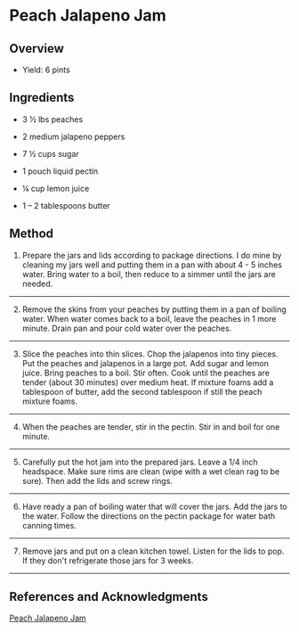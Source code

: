 # Peach Jalapeno Jam

## Overview

- Yield: 6 pints

## Ingredients

- 3 ½ lbs peaches

- 2 medium jalapeno peppers

- 7 ½ cups sugar

- 1 pouch liquid pectin

- ¼ cup lemon juice

- 1 – 2 tablespoons butter

## Method

1. Prepare the jars and lids according to package directions. I do mine by cleaning my jars well and putting them in a pan with about 4 - 5 inches water. Bring water to a boil, then reduce to a simmer until the jars are needed.
---

2. Remove the skins from your peaches by putting them in a pan of boiling water. When water comes back to a boil, leave the peaches in 1 more minute. Drain pan and pour cold water over the peaches.
---

3. Slice the peaches into thin slices. Chop the jalapenos into tiny pieces. Put the peaches and jalapenos in a large pot. Add sugar and lemon juice. Bring peaches to a boil. Stir often. Cook until the peaches are tender (about 30 minutes) over medium heat. If mixture foams add a tablespoon of butter, add the second tablespoon if still the peach mixture foams.
---

4. When the peaches are tender, stir in the pectin. Stir in and boil for one minute.
---

5. Carefully put the hot jam into the prepared jars. Leave a 1/4 inch headspace. Make sure rims are clean (wipe with a wet clean rag to be sure). Then add the lids and screw rings.
---

6. Have ready a pan of boiling water that will cover the jars. Add the jars to the water. Follow the directions on the pectin package for water bath canning times.
---

7. Remove jars and put on a clean kitchen towel. Listen for the lids to pop. If they don't refrigerate those jars for 3 weeks.
---

## References and Acknowledgments

[Peach Jalapeno Jam](https://recipesfoodandcooking.com/2015/08/18/peach-jalapeno-jam/)
